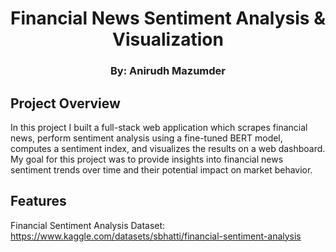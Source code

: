 <h1 align="center">
<b>Financial News Sentiment Analysis & Visualization</b>
</h1>
<h3 align="center">
<b>By: Anirudh Mazumder</b>
</h3>

## Project Overview
In this project I built a full-stack web application which scrapes financial news, perform sentiment analysis using a fine-tuned BERT model, computes a sentiment index, and visualizes the results on a web dashboard. My goal for this project was to provide insights into financial news sentiment trends over time and their potential impact on market behavior.

## Features

Financial Sentiment Analysis Dataset: https://www.kaggle.com/datasets/sbhatti/financial-sentiment-analysis